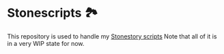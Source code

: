 # Stonescripts 🏞️

This repository is used to handle my [Stonestory scripts](https://stonestoryrpg.com/stonescript/beta.html)
Note that all of it is in a very WIP state for now.
